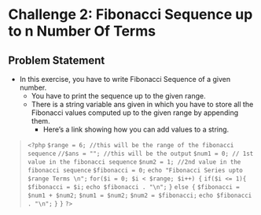 # Challenge 2: Fibonacci Sequence up to n Number Of Terms
## Problem Statement
- In this exercise, you have to write Fibonacci Sequence of a given number.
    - You have to print the sequence up to the given range.
    - There is a string variable ans given in which you have to store all the Fibonacci values computed up to the given range by appending them.
        - Here’s a link showing how you can add values to a string.

>`<?php`
>&#09;`$range = 6; //this will be the range of the fibonacci sequence`
>&#09;`//$ans = ""; //this will be the output`
>&#09;`$num1 = 0; // 1st value in the fibonacci sequence`
>&#09;`$num2 = 1; //2nd value in the fibonacci sequence`
>&#09;`$fibonacci = 0;`
>&#09;`echo "Fibonacci Series upto $range Terms \n";`
>&#09;`for($i = 0; $i < $range; $i++) {`
>&#09;&#09;`if($i <= 1){`
>&#09;&#09;`$fibonacci = $i;`
>&#09;&#09;`echo $fibonacci . "\n";`
>&#09;&#09;`}`
>&#09;&#09;`else {`
>&#09;&#09;`$fibonacci = $num1 + $num2;`
>&#09;&#09;`$num1 = $num2;`
>&#09;&#09;`$num2 = $fibonacci;`
>&#09;&#09;`echo $fibonacci . "\n";`
>&#09;&#09;`}`
>&#09;`}`
>`?>`